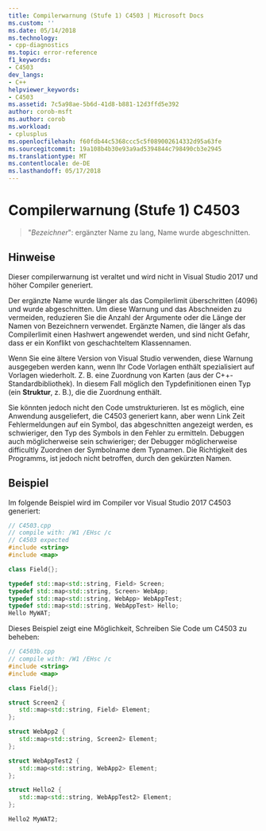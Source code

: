 ```yaml
---
title: Compilerwarnung (Stufe 1) C4503 | Microsoft Docs
ms.custom: ''
ms.date: 05/14/2018
ms.technology:
- cpp-diagnostics
ms.topic: error-reference
f1_keywords:
- C4503
dev_langs:
- C++
helpviewer_keywords:
- C4503
ms.assetid: 7c5a98ae-5b6d-41d8-b881-12d3ffd5e392
author: corob-msft
ms.author: corob
ms.workload:
- cplusplus
ms.openlocfilehash: f60fdb44c5368ccc5c5f089002614332d95a63fe
ms.sourcegitcommit: 19a108b4b30e93a9ad5394844c798490cb3e2945
ms.translationtype: MT
ms.contentlocale: de-DE
ms.lasthandoff: 05/17/2018
---
```

# <a name="compiler-warning-level-1-c4503"></a>Compilerwarnung (Stufe 1) C4503

> "*Bezeichner*": ergänzter Name zu lang, Name wurde abgeschnitten.

## <a name="remarks"></a>Hinweise

Dieser compilerwarnung ist veraltet und wird nicht in Visual Studio 2017 und höher Compiler generiert.

Der ergänzte Name wurde länger als das Compilerlimit überschritten (4096) und wurde abgeschnitten. Um diese Warnung und das Abschneiden zu vermeiden, reduzieren Sie die Anzahl der Argumente oder die Länge der Namen von Bezeichnern verwendet. Ergänzte Namen, die länger als das Compilerlimit einen Hashwert angewendet werden, und sind nicht Gefahr, dass er ein Konflikt von geschachteltem Klassennamen.

Wenn Sie eine ältere Version von Visual Studio verwenden, diese Warnung ausgegeben werden kann, wenn Ihr Code Vorlagen enthält spezialisiert auf Vorlagen wiederholt. Z. B. eine Zuordnung von Karten (aus der C++-Standardbibliothek). In diesem Fall möglich den Typdefinitionen einen Typ (ein **Struktur**, z. B.), die die Zuordnung enthält.

Sie könnten jedoch nicht den Code umstrukturieren.  Ist es möglich, eine Anwendung ausgeliefert, die C4503 generiert kann, aber wenn Link Zeit Fehlermeldungen auf ein Symbol, das abgeschnitten angezeigt werden, es schwieriger, den Typ des Symbols in den Fehler zu ermitteln. Debuggen auch möglicherweise sein schwieriger; der Debugger möglicherweise difficultly Zuordnen der Symbolname dem Typnamen. Die Richtigkeit des Programms, ist jedoch nicht betroffen, durch den gekürzten Namen.

## <a name="example"></a>Beispiel

Im folgende Beispiel wird im Compiler vor Visual Studio 2017 C4503 generiert:

```cpp
// C4503.cpp
// compile with: /W1 /EHsc /c
// C4503 expected
#include <string>
#include <map>

class Field{};

typedef std::map<std::string, Field> Screen;
typedef std::map<std::string, Screen> WebApp;
typedef std::map<std::string, WebApp> WebAppTest;
typedef std::map<std::string, WebAppTest> Hello;
Hello MyWAT;
```

Dieses Beispiel zeigt eine Möglichkeit, Schreiben Sie Code um C4503 zu beheben:

```cpp
// C4503b.cpp
// compile with: /W1 /EHsc /c
#include <string>
#include <map>

class Field{};

struct Screen2 {
   std::map<std::string, Field> Element;
};

struct WebApp2 {
   std::map<std::string, Screen2> Element;
};

struct WebAppTest2 {
   std::map<std::string, WebApp2> Element;
};

struct Hello2 {
   std::map<std::string, WebAppTest2> Element;
};

Hello2 MyWAT2;
```